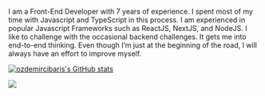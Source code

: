 I am a Front-End Developer with 7 years of experience. I spent most of my time with Javascript and TypeScript in this process. I am experienced in popular Javascript Frameworks such as  ReactJS, NextJS, and NodeJS.
I like to challenge with the occasional backend challenges. It gets me into end-to-end thinking.
Even though I’m just at the beginning of the road, I will always have an effort to improve myself.

<a href="http://www.github.com/ozdemircibaris"><img src="https://github-readme-stats.vercel.app/api?username=ozdemircibaris&show_icons=true&hide=stars,contribs&count_private=true&title_color=0891b2&text_color=ffffff&icon_color=0891b2&bg_color=1c1917&hide_border=true&show_icons=true" alt="ozdemircibaris's GitHub stats" /></a>

<a href="http://www.github.com/ozdemircibaris"><img src="https://github-readme-streak-stats.herokuapp.com/?user=ozdemircibaris&stroke=ffffff&background=1c1917&ring=0891b2&fire=0891b2&currStreakNum=ffffff&currStreakLabel=0891b2&sideNums=ffffff&sideLabels=ffffff&dates=ffffff&hide_border=true" /></a>
